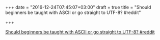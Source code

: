 +++
date = "2016-12-24T07:45:07+03:00"
draft = true
title = "Should beginners be taught with ASCII or go straight to UTF-8?  #reddit"

+++

<p><a href="https://t.co/arEyqQW6Gg">Should beginners be taught with ASCII or go straight to UTF-8?  #reddit</a></p>
